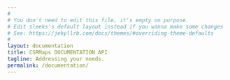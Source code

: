```yaml
---
#
# You don't need to edit this file, it's empty on purpose.
# Edit sleeks's default layout instead if you wanna make some changes
# See: https://jekyllrb.com/docs/themes/#overriding-theme-defaults
#
layout: documentation
title: CSRMaps DOCUMENTATION API
tagline: Addressing your needs.
permalink: /documentation/
---
```

